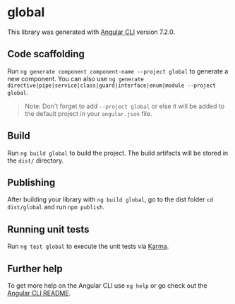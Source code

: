 # global

This library was generated with [Angular CLI](https://github.com/angular/angular-cli) version 7.2.0.

## Code scaffolding

Run `ng generate component component-name --project global` to generate a new component. You can also use `ng generate directive|pipe|service|class|guard|interface|enum|module --project global`.
> Note: Don't forget to add `--project global` or else it will be added to the default project in your `angular.json` file.

## Build

Run `ng build global` to build the project. The build artifacts will be stored in the `dist/` directory.

## Publishing

After building your library with `ng build global`, go to the dist folder `cd dist/global` and run `npm publish`.

## Running unit tests

Run `ng test global` to execute the unit tests via [Karma](https://karma-runner.github.io).

## Further help

To get more help on the Angular CLI use `ng help` or go check out the [Angular CLI README](https://github.com/angular/angular-cli/blob/master/README.md).
